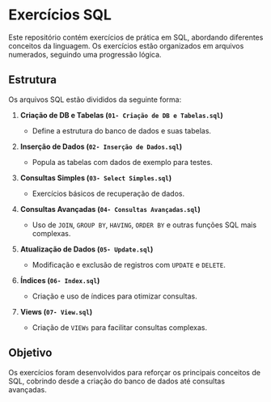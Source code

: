 # Exercícios SQL

Este repositório contém exercícios de prática em SQL, abordando diferentes conceitos da linguagem. Os exercícios estão organizados em arquivos numerados, seguindo uma progressão lógica.

## Estrutura

Os arquivos SQL estão divididos da seguinte forma:

1. **Criação de DB e Tabelas (`01- Criação de DB e Tabelas.sql`)**  
   - Define a estrutura do banco de dados e suas tabelas.  

2. **Inserção de Dados (`02- Inserção de Dados.sql`)**  
   - Popula as tabelas com dados de exemplo para testes.  

3. **Consultas Simples (`03- Select Simples.sql`)**  
   - Exercícios básicos de recuperação de dados.  

4. **Consultas Avançadas (`04- Consultas Avançadas.sql`)**  
   - Uso de `JOIN`, `GROUP BY`, `HAVING`, `ORDER BY` e outras funções SQL mais complexas.  

5. **Atualização de Dados (`05- Update.sql`)**  
   - Modificação e exclusão de registros com `UPDATE` e `DELETE`.  

6. **Índices (`06- Index.sql`)**  
   - Criação e uso de índices para otimizar consultas.  

7. **Views (`07- View.sql`)**  
   - Criação de `VIEWs` para facilitar consultas complexas.  

## Objetivo

Os exercícios foram desenvolvidos para reforçar os principais conceitos de SQL, cobrindo desde a criação do banco de dados até consultas avançadas.
